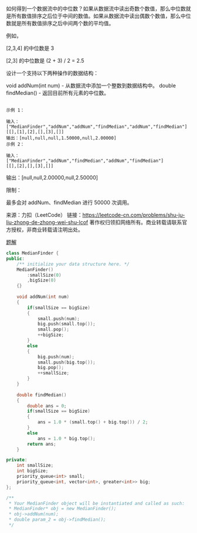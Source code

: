 如何得到一个数据流中的中位数？如果从数据流中读出奇数个数值，那么中位数就是所有数值排序之后位于中间的数值。如果从数据流中读出偶数个数值，那么中位数就是所有数值排序之后中间两个数的平均值。

例如，

[2,3,4] 的中位数是 3

[2,3] 的中位数是 (2 + 3) / 2 = 2.5

设计一个支持以下两种操作的数据结构：

void addNum(int num) - 从数据流中添加一个整数到数据结构中。
double findMedian() - 返回目前所有元素的中位数。

```

示例 1：

输入：
["MedianFinder","addNum","addNum","findMedian","addNum","findMedian"]
[[],[1],[2],[],[3],[]]
输出：[null,null,null,1.50000,null,2.00000]
示例 2：

输入：
["MedianFinder","addNum","findMedian","addNum","findMedian"]
[[],[2],[],[3],[]]
```

输出：[null,null,2.00000,null,2.50000]


限制：

最多会对 addNum、findMedian 进行 50000 次调用。

来源：力扣（LeetCode）
链接：https://leetcode-cn.com/problems/shu-ju-liu-zhong-de-zhong-wei-shu-lcof
著作权归领扣网络所有。商业转载请联系官方授权，非商业转载请注明出处。

[题解](https://leetcode-cn.com/problems/shu-ju-liu-zhong-de-zhong-wei-shu-lcof/solution/mian-shi-ti-41-shu-ju-liu-zhong-de-zhong-wei-shu-y/)

```cpp
class MedianFinder {
public:
    /** initialize your data structure here. */
    MedianFinder() 
        :smallSize(0)
        ,bigSize(0)
    {}
    
    void addNum(int num) 
    {
        if(smallSize == bigSize)
        {
            small.push(num);
            big.push(small.top());
            small.pop();
            ++bigSize;
        }
        else
        {
            big.push(num);
            small.push(big.top());
            big.pop();
            ++smallSize;
        }
    }
    
    double findMedian() 
    {
        double ans = 0;
        if(smallSize == bigSize)
        {
            ans = 1.0 * (small.top() + big.top()) / 2;
        }
        else
            ans = 1.0 * big.top();
        return ans;
    }

private:
    int smallSize;
    int bigSize;
    priority_queue<int> small;
    priority_queue<int, vector<int>, greater<int>> big;
};

/**
 * Your MedianFinder object will be instantiated and called as such:
 * MedianFinder* obj = new MedianFinder();
 * obj->addNum(num);
 * double param_2 = obj->findMedian();
 */
```

